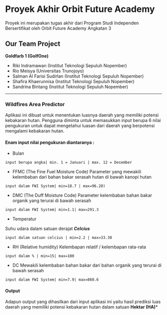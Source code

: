 # Proyek Akhir Orbit Future Academy 
Proyek ini merupakan tugas akhir dari Program Studi Independen Bersertifikat oleh Orbit Future Academy Angkatan 3

## Our Team Project
**Goldfarb 1 (GolfOne)**
- Riki Indramawan (Institut Teknologi Sepuluh Nopember)
- Rio Meisya (Universitas Trunojoyo)
- Salman Al Farisi Sudirlan (Institut Teknologi Sepuluh Nopember)
- Shafira Khaerunnisa (Institut Teknologi Sepuluh Nopember)
- Sandrina Bintang (Institut Teknologi Sepuluh Nopember)
---
### Wildfires Area Predictor
Aplikasi ini dibuat untuk menentukan luasnya daerah yang memiliki potensi kebakaran hutan. 
Pengguna diminta untuk memasukkan input berupa 6 nilai pengukuran untuk dapat mengetahui luasan dari daerah yang berpotensi mengalami kebakaran hutan. 

#### Enam input nilai pengukuran diantaranya : 
- Bulan 

`input berupa angka| min. 1 = Januari | max. 12 = Desember`

- FFMC (The Fine Fuel Moisture Code)
Parameter yang mewakili kelembaban dari bahan bakar serasah hutan di bawah kanopi hutan

`input dalam FWI System| min=18.7 | max=96.20)`

- DMC (The Duff Moisture Code)
Parameter kelembaban bahan bakar organik yang terurai di bawah serasah

`input dalam FWI System| min=1.1| max=291.3`

- Temperatur

Suhu udara dalam satuan derajat ***Celcius***

`input dalam satuan celcius | min=2.2 | max=33.30`

- RH (Relative humidity)
Kelembapan relatif / kelembapan rata-rata

`input dalam % | min=15| max=100`

- DC
Mewakili kelembaban bahan bakar dari bahan organik yang terurai di bawah serasah

`input dalam FWI System| min=7.9| max=860.6`

#### Output
Adapun output yang dihasilkan dari input aplikasi ini yaitu hasil prediksi luas daerah yang memiliki potensi kebakaran hutan dalam satuan **Hektar (HA)***

